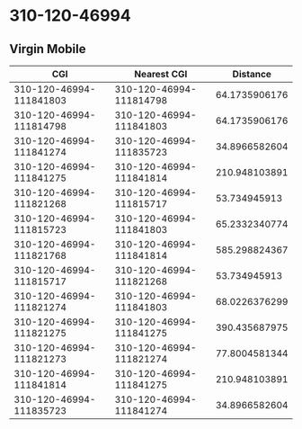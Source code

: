 # 310-120-46994
## Virgin Mobile


| CGI | Nearest CGI | Distance |
|-----|-------------|----------|
| 310-120-46994-111841803 | 310-120-46994-111814798 | 64.1735906176 |
| 310-120-46994-111814798 | 310-120-46994-111841803 | 64.1735906176 |
| 310-120-46994-111841274 | 310-120-46994-111835723 | 34.8966582604 |
| 310-120-46994-111841275 | 310-120-46994-111841814 | 210.948103891 |
| 310-120-46994-111821268 | 310-120-46994-111815717 | 53.734945913 |
| 310-120-46994-111815723 | 310-120-46994-111841803 | 65.2332340774 |
| 310-120-46994-111821768 | 310-120-46994-111841814 | 585.298824367 |
| 310-120-46994-111815717 | 310-120-46994-111821268 | 53.734945913 |
| 310-120-46994-111821274 | 310-120-46994-111841803 | 68.0226376299 |
| 310-120-46994-111821275 | 310-120-46994-111841275 | 390.435687975 |
| 310-120-46994-111821273 | 310-120-46994-111821274 | 77.8004581344 |
| 310-120-46994-111841814 | 310-120-46994-111841275 | 210.948103891 |
| 310-120-46994-111835723 | 310-120-46994-111841274 | 34.8966582604 |
